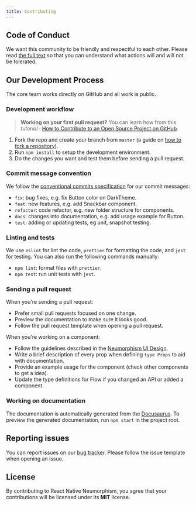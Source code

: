 ```yaml
---
title: Contributing
---
```


## Code of Conduct

We want this community to be friendly and respectful to each other. Please read [the full text](./CODE_OF_CONDUCT) so that you can understand what actions will and will not be tolerated.

## Our Development Process

The core team works directly on GitHub and all work is public.

### Development workflow

> **Working on your first pull request?** You can learn how from this *tutorial* : [How to Contribute to an Open Source Project on GitHub](https://egghead.io/series/how-to-contribute-to-an-open-source-project-on-github).

1. Fork the repo and create your branch from `master` (a guide on [how to fork a repository](https://help.github.com/articles/fork-a-repo/)).
2. Run `npm install` to setup the development environment.
3. Do the changes you want and test them before sending a pull request.

### Commit message convention

We follow the [conventional commits specification](https://www.conventionalcommits.org/en) for our commit messages:

* `fix`: bug fixes, e.g. fix Button color on DarkTheme.
* `feat`: new features, e.g. add Snackbar component.
* `refactor`: code refactor, e.g. new folder structure for components.
* `docs`: changes into documentation, e.g. add usage example for Button.
* `test`: adding or updating tests, eg unit, snapshot testing.

### Linting and tests

We use `eslint` for lint the code,  `prettier` for formatting the code, and `jest` for testing. You can also run the following commands manually:

* `npm lint`: format files with `prettier`.
* `npm test`: run unit tests with `jest`.

### Sending a pull request

When you're sending a pull request:

* Prefer small pull requests focused on one change.
* Preview the documentation to make sure it looks good.
* Follow the pull request template when opening a pull request.

When you're working on a component:

* Follow the guidelines described in the [Neumorphism UI Design](https://www.justinmind.com/blog/neumorphism-ui/).
* Write a brief description of every prop when defining `type Props` to aid with documentation.
* Provide an example usage for the component (check other components to get a idea).
* Update the type definitions for Flow if you changed an API or added a component.

### Working on documentation

The documentation is automatically generated from the [Docusaurus](https://docusaurus.io/). To preview the generated documentation, run `npm start` in the project root.

## Reporting issues

You can report issues on our [bug tracker](https://github.com/awaitstack/neumorphism-ui/issues). Please follow the issue template when opening an issue.

## License

By contributing to React Native Neumorphism, you agree that your contributions will be licensed under its **MIT** license.
